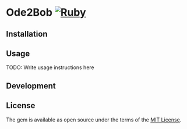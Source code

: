 # Ode2Bob [![Ruby](https://github.com/adoubleyoueye/Ode_2_Bob/actions/workflows/ruby.yml/badge.svg?branch=master)](https://github.com/adoubleyoueye/Ode_2_Bob/actions/workflows/ruby.yml)

## Installation

## Usage

TODO: Write usage instructions here

## Development

<!--
## Contributing

Bug reports and pull requests are welcome on GitHub at https://github.com/adoubleyoueye/ode_2_bob. This project is intended to be a safe, welcoming space for collaboration, and contributors are expected to adhere to the [Contributor Covenant](http://contributor-covenant.org) code of conduct.
-->
## License

The gem is available as open source under the terms of the [MIT License](https://opensource.org/licenses/MIT).
<!--
## Code of Conduct

Everyone interacting in the Ode2Bob project’s codebases, issue trackers, chat rooms and mailing lists is expected to follow the [code of conduct](https://github.com/[USERNAME]/ode_2_bob/blob/master/CODE_OF_CONDUCT.md).
-->
